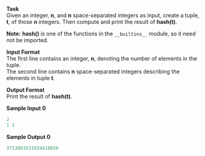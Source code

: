 **Task**  
Given an integer, **n**, and **n** space-separated integers as input, create a tuple, **t**, of those **n** integers. Then compute and print the result of **hash(t)**.  

**Note:** **hash()** is one of the functions in the `__builtins__` module, so it need not be imported.

**Input Format**  
The first line contains an integer, **n**, denoting the number of elements in the tuple.  
The second line contains **n** space-separated integers describing the elements in tuple **t**.

**Output Format**  
Print the result of **hash(t)**.

**Sample Input 0**
```python
2
1 2
```

**Sample Output 0**
```python
3713081631934410656
```